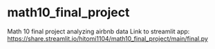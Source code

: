 # math10_final_project
Math 10 final project analyzing airbnb data
Link to streamlit app: https://share.streamlit.io/hitomi1104/math10_final_project/main/final.py

